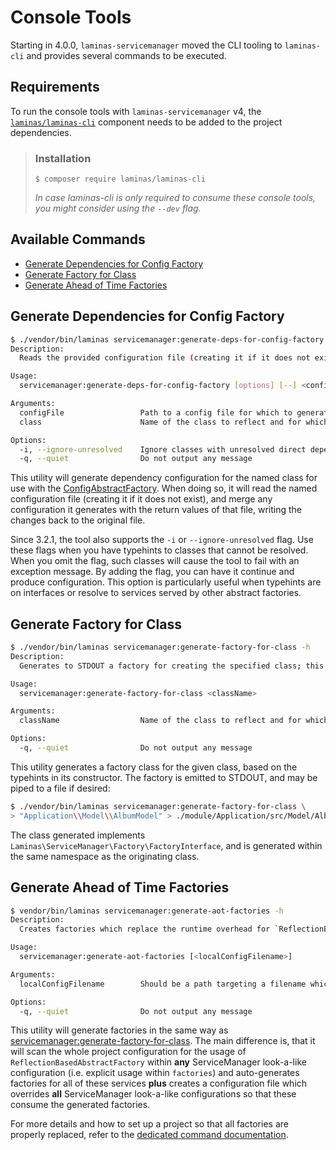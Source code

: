 # Console Tools

Starting in 4.0.0, `laminas-servicemanager` moved the CLI tooling to `laminas-cli` and provides several commands to be executed.

## Requirements

To run the console tools with `laminas-servicemanager` v4, the [`laminas/laminas-cli`](https://docs.laminas.dev/laminas-cli/) component needs to be added to the project dependencies.

> ### Installation
>
> ```shell
> $ composer require laminas/laminas-cli
> ```
>
> _In case laminas-cli is only required to consume these console tools, you might consider using the `--dev` flag._

## Available Commands

- [Generate Dependencies for Config Factory](#generate-dependencies-for-config-factory)
- [Generate Factory for Class](#generate-factory-for-class)
- [Generate Ahead of Time Factories](#generate-ahead-of-time-factories)

## Generate Dependencies for Config Factory

```bash
$ ./vendor/bin/laminas servicemanager:generate-deps-for-config-factory -h
Description:
  Reads the provided configuration file (creating it if it does not exist), and injects it with ConfigAbstractFactory dependency configuration for the provided class name, writing the changes back to the file.

Usage:
  servicemanager:generate-deps-for-config-factory [options] [--] <configFile> <class>

Arguments:
  configFile                 Path to a config file for which to generate configuration. If the file does not exist, it will be created. If it does exist, it must return an array, and the file will be updated with new configuration.
  class                      Name of the class to reflect and for which to generate dependency configuration.

Options:
  -i, --ignore-unresolved    Ignore classes with unresolved direct dependencies.
  -q, --quiet                Do not output any message
```

This utility will generate dependency configuration for the named class for use
with the [ConfigAbstractFactory](config-abstract-factory.md). When doing so, it
will read the named configuration file (creating it if it does not exist), and
merge any configuration it generates with the return values of that file,
writing the changes back to the original file.

Since 3.2.1, the tool also supports the `-i` or `--ignore-unresolved` flag.
Use these flags when you have typehints to classes that cannot be resolved.
When you omit the flag, such classes will cause the tool to fail with an
exception message. By adding the flag, you can have it continue and produce
configuration. This option is particularly useful when typehints are on
interfaces or resolve to services served by other abstract factories.

## Generate Factory for Class

```bash
$ ./vendor/bin/laminas servicemanager:generate-factory-for-class -h
Description:
  Generates to STDOUT a factory for creating the specified class; this may then be added to your application, and configured as a factory for the class.

Usage:
  servicemanager:generate-factory-for-class <className>

Arguments:
  className                  Name of the class to reflect and for which to generate a factory.

Options:
  -q, --quiet                Do not output any message
```

This utility generates a factory class for the given class, based on the
typehints in its constructor. The factory is emitted to STDOUT, and may be piped
to a file if desired:

```bash
$ ./vendor/bin/laminas servicemanager:generate-factory-for-class \
> "Application\\Model\\AlbumModel" > ./module/Application/src/Model/AlbumModelFactory.php
```

The class generated implements `Laminas\ServiceManager\Factory\FactoryInterface`,
and is generated within the same namespace as the originating class.

## Generate Ahead of Time Factories

```bash
$ vendor/bin/laminas servicemanager:generate-aot-factories -h
Description:
  Creates factories which replace the runtime overhead for `ReflectionBasedAbstractFactory`.

Usage:
  servicemanager:generate-aot-factories [<localConfigFilename>]

Arguments:
  localConfigFilename        Should be a path targeting a filename which will be created so that the config autoloading will pick it up. Using a `.local.php` suffix should verify that the file is overriding existing configuration. [default: "config/autoload/generated-factories.local.php"]

Options:
  -q, --quiet                Do not output any message
```

This utility will generate factories in the same way as [servicemanager:generate-factory-for-class](#generate-factory-for-class). The main difference is, that it will scan the whole project configuration for the usage of `ReflectionBasedAbstractFactory` within **any** ServiceManager look-a-like configuration (i.e. explicit usage within `factories`) and auto-generates factories for all of these services **plus** creates a configuration file which overrides **all** ServiceManager look-a-like configurations so that these consume the generated factories.

For more details and how to set up a project so that all factories are properly replaced, refer to the [dedicated command documentation](ahead-of-time-factories.md).
